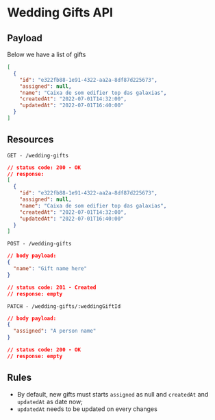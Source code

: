 # Wedding Gifts API

## Payload

Below we have a list of gifts

```json
[
  {
    "id": "e322fb88-1e91-4322-aa2a-8df87d225673",
    "assigned": null,
    "name": "Caixa de som edifier top das galaxias",
    "createdAt": "2022-07-01T14:32:00",
    "updatedAt": "2022-07-01T16:40:00"
  }
]
```

## Resources

`GET - /wedding-gifts`

```json
// status code: 200 - OK
// response:
[
  {
    "id": "e322fb88-1e91-4322-aa2a-8df87d225673",
    "assigned": null,
    "name": "Caixa de som edifier top das galaxias",
    "createdAt": "2022-07-01T14:32:00",
    "updatedAt": "2022-07-01T16:40:00"
  }
]
```

`POST - /wedding-gifts`

```json
// body payload:
{
  "name": "Gift name here"
}
```

```json
// status code: 201 - Created
// response: empty
```

`PATCH - /wedding-gifts/:weddingGiftId`

```json
// body payload:
{
  "assigned": "A person name"
}

// status code: 200 - OK
// response: empty
```

## Rules

- By default, new gifts must starts `assigned` as null and `createdAt` and `updatedAt` as date now;
- `updatedAt` needs to be updated on every changes
